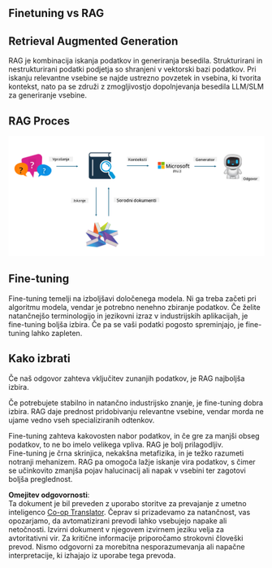<!--
CO_OP_TRANSLATOR_METADATA:
{
  "original_hash": "e4e010400c2918557b36bb932a14004c",
  "translation_date": "2025-05-09T22:17:44+00:00",
  "source_file": "md/03.FineTuning/FineTuning_vs_RAG.md",
  "language_code": "sl"
}
-->
## Finetuning vs RAG

## Retrieval Augmented Generation

RAG je kombinacija iskanja podatkov in generiranja besedila. Strukturirani in nestrukturirani podatki podjetja so shranjeni v vektorski bazi podatkov. Pri iskanju relevantne vsebine se najde ustrezno povzetek in vsebina, ki tvorita kontekst, nato pa se združi z zmogljivostjo dopolnjevanja besedila LLM/SLM za generiranje vsebine.

## RAG Proces
![FinetuningvsRAG](../../../../translated_images/rag.36e7cb856f120334d577fde60c6a5d7c5eecae255dac387669303d30b4b3efa4.sl.png)

## Fine-tuning
Fine-tuning temelji na izboljšavi določenega modela. Ni ga treba začeti pri algoritmu modela, vendar je potrebno nenehno zbiranje podatkov. Če želite natančnejšo terminologijo in jezikovni izraz v industrijskih aplikacijah, je fine-tuning boljša izbira. Če pa se vaši podatki pogosto spreminjajo, je fine-tuning lahko zapleten.

## Kako izbrati
Če naš odgovor zahteva vključitev zunanjih podatkov, je RAG najboljša izbira.

Če potrebujete stabilno in natančno industrijsko znanje, je fine-tuning dobra izbira. RAG daje prednost pridobivanju relevantne vsebine, vendar morda ne ujame vedno vseh specializiranih odtenkov.

Fine-tuning zahteva kakovosten nabor podatkov, in če gre za manjši obseg podatkov, to ne bo imelo velikega vpliva. RAG je bolj prilagodljiv.  
Fine-tuning je črna skrinjica, nekakšna metafizika, in je težko razumeti notranji mehanizem. RAG pa omogoča lažje iskanje vira podatkov, s čimer se učinkovito zmanjša pojav halucinacij ali napak v vsebini ter zagotovi boljša preglednost.

**Omejitev odgovornosti**:  
Ta dokument je bil preveden z uporabo storitve za prevajanje z umetno inteligenco [Co-op Translator](https://github.com/Azure/co-op-translator). Čeprav si prizadevamo za natančnost, vas opozarjamo, da avtomatizirani prevodi lahko vsebujejo napake ali netočnosti. Izvirni dokument v njegovem izvirnem jeziku velja za avtoritativni vir. Za kritične informacije priporočamo strokovni človeški prevod. Nismo odgovorni za morebitna nesporazumevanja ali napačne interpretacije, ki izhajajo iz uporabe tega prevoda.